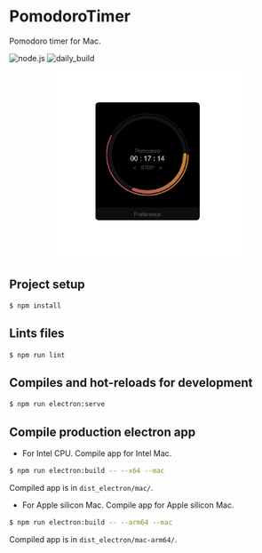 # PomodoroTimer

Pomodoro timer for Mac.  

![node.js](https://github.com/um7a/pomodoro_timer/actions/workflows/node.js.yml/badge.svg?branch=main)
![daily_build](https://github.com/um7a/pomodoro_timer/actions/workflows/daily_build.yml/badge.svg?branch=main)

<div align="center">
  <img src="https://github.com/um7a/pomodoro_timer/raw/main/docs/pomodoroTimer.png" width="350px">
</div>

## Project setup
```bash
$ npm install
```

## Lints files
```bash
$ npm run lint
```

## Compiles and hot-reloads for development
```bash
$ npm run electron:serve
```

## Compile production electron app
* For Intel CPU.
Compile app for Intel Mac.  
```bash
$ npm run electron:build -- --x64 --mac
```
Compiled app is in `dist_electron/mac/`.


* For Apple silicon Mac.
Compile app for Apple silicon Mac.  
```bash
$ npm run electron:build -- --arm64 --mac
```
Compiled app is in `dist_electron/mac-arm64/`.
